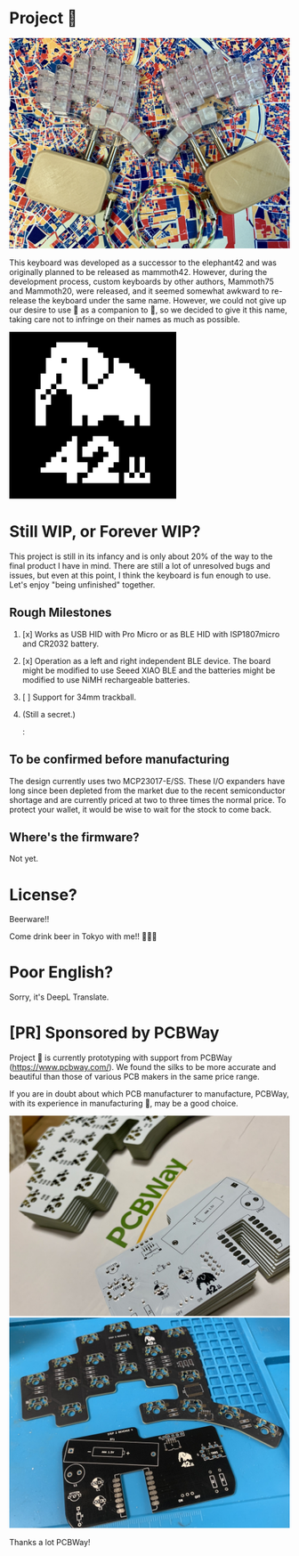 # Project 🦣

![](photo/mammoth.jpg)

This keyboard was developed as a successor to the elephant42 and was originally planned to be released as mammoth42. However, during the development process, custom keyboards by other authors, Mammoth75 and Mammoth20, were released, and it seemed somewhat awkward to re-release the keyboard under the same name.
However, we could not give up our desire to use 🦣 as a companion to 🐘, so we decided to give it this name, taking care not to infringe on their names as much as possible.

<img src="mammoth.png" width="300px"/>

# Still WIP, or Forever WIP?

This project is still in its infancy and is only about 20% of the way to the final product I have in mind. There are still a lot of unresolved bugs and issues, but even at this point, I think the keyboard is fun enough to use. Let's enjoy "being unfinished" together.

## Rough Milestones

1. [x] Works as USB HID with Pro Micro or as BLE HID with ISP1807micro and CR2032 battery.
1. [x] Operation as a left and right independent BLE device. The board might be modified to use Seeed XIAO BLE and the batteries might be modified to use NiMH rechargeable batteries.
1. [ ] Support for 34mm trackball.
1. (Still a secret.)

    :

## To be confirmed before manufacturing

The design currently uses two MCP23017-E/SS. These I/O expanders have long since been depleted from the market due to the recent semiconductor shortage and are currently priced at two to three times the normal price. To protect your wallet, it would be wise to wait for the stock to come back.

## Where's the firmware?

Not yet.

# License?

Beerware!!

Come drink beer in Tokyo with me!! 🍺🍺🍺

# Poor English?

Sorry, it's DeepL Translate.

# [PR] Sponsored by PCBWay

Project 🦣 is currently prototyping with support from PCBWay (https://www.pcbway.com/).
We found the silks to be more accurate and beautiful than those of various PCB makers in the same price range.

If you are in doubt about which PCB manufacturer to manufacture, PCBWay, with its experience in manufacturing 🦣, may be a good choice.

![](photo/thankyou_pcbway1.jpeg) ![](photo/thankyou_pcbway2.jpeg)


Thanks a lot PCBWay!
